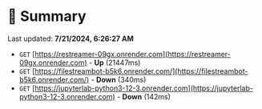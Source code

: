 # 📖 Summary
Last updated: **7/21/2024, 6:26:27 AM**

- `GET` [https://restreamer-09gx.onrender.com](https://restreamer-09gx.onrender.com) - **Up** (21447ms)
- `GET` [https://filestreambot-b5k6.onrender.com/](https://filestreambot-b5k6.onrender.com/) - **Down** (340ms)
- `GET` [https://jupyterlab-python3-12-3.onrender.com](https://jupyterlab-python3-12-3.onrender.com) - **Down** (142ms)
